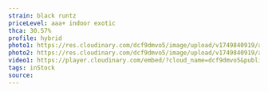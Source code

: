 ```yaml
---
strain: black runtz
priceLevel: aaa+ indoor exotic
thca: 30.57%
profile: hybrid
photo1: https://res.cloudinary.com/dcf9dmvo5/image/upload/v1749840919/aaa-plus-ex_hybrid_black-runtz_1_okuerd.jpg
photo2: https://res.cloudinary.com/dcf9dmvo5/image/upload/v1749840919/aaa-plus-ex_hybrid_black-runtz_2_wsx2eb.jpg
video1: https://player.cloudinary.com/embed/?cloud_name=dcf9dmvo5&public_id=aaa-plus-ex_hybrid_black-runtz_jyjetv&profile=flower
tags: inStock
source:
---
```

